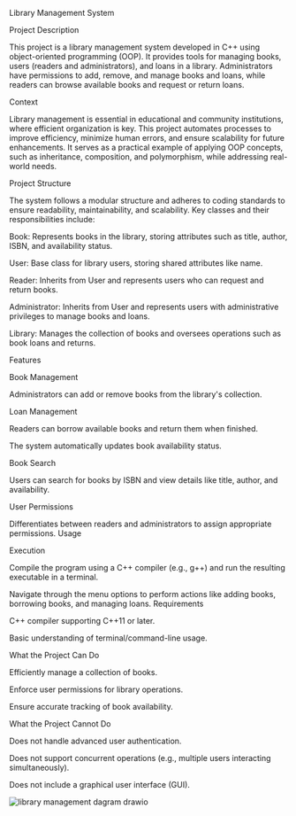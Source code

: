 Library Management System

Project Description

This project is a library management system developed in C++ using object-oriented programming (OOP). It provides tools for managing books, users (readers and administrators), and loans in a library. Administrators have permissions to add, remove, and manage books and loans, while readers can browse available books and request or return loans.

Context

Library management is essential in educational and community institutions, where efficient organization is key. This project automates processes to improve efficiency, minimize human errors, and ensure scalability for future enhancements. It serves as a practical example of applying OOP concepts, such as inheritance, composition, and polymorphism, while addressing real-world needs.


Project Structure

The system follows a modular structure and adheres to coding standards to ensure readability, maintainability, and scalability. Key classes and their responsibilities include:

Book: Represents books in the library, storing attributes such as title, author, ISBN, and availability status.

User: Base class for library users, storing shared attributes like name.

Reader: Inherits from User and represents users who can request and return books.

Administrator: Inherits from User and represents users with administrative privileges to manage books and loans.

Library: Manages the collection of books and oversees operations such as book loans and returns.

Features

Book Management


Administrators can add or remove books from the library's collection.


Loan Management


Readers can borrow available books and return them when finished.

The system automatically updates book availability status.

Book Search


Users can search for books by ISBN and view details like title, author, and availability.

User Permissions

Differentiates between readers and administrators to assign appropriate permissions.
Usage


Execution

Compile the program using a C++ compiler (e.g., g++) and run the resulting executable in a terminal.

Navigate through the menu options to perform actions like adding books, borrowing books, and managing loans.
Requirements

C++ compiler supporting C++11 or later.

Basic understanding of terminal/command-line usage.

What the Project Can Do

Efficiently manage a collection of books.

Enforce user permissions for library operations.

Ensure accurate tracking of book availability.

What the Project Cannot Do

Does not handle advanced user authentication.

Does not support concurrent operations (e.g., multiple users interacting simultaneously).

Does not include a graphical user interface (GUI).

![library management dagram drawio](https://github.com/user-attachments/assets/0a6c32d6-800a-4bf8-a55f-23e7cd8ec071)

